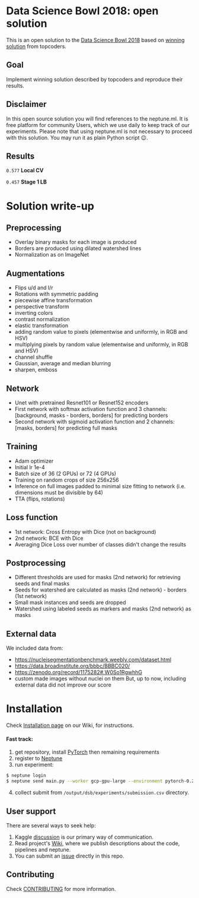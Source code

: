 # Data Science Bowl 2018: open solution

This is an open solution to the [Data Science Bowl 2018](https://www.kaggle.com/c/data-science-bowl-2018) based on [winning solution](https://www.kaggle.com/c/data-science-bowl-2018/discussion/54741) from topcoders.

## Goal
Implement winning solution described by topcoders and reproduce their results.

## Disclaimer
In this open source solution you will find references to the neptune.ml. It is free platform for community Users, which we use daily to keep track of our experiments. Please note that using neptune.ml is not necessary to proceed with this solution. You may run it as plain Python script :wink:.

## Results
`0.577` **Local CV**

`0.457` **Stage 1 LB**

# Solution write-up
## Preprocessing
* Overlay binary masks for each image is produced
* Borders are produced using dilated watershed lines
* Normalization as on ImageNet

## Augmentations
* Flips u/d and l/r
* Rotations with symmetric padding
* piecewise affine transformation
* perspective transform
* inverting colors
* contrast normalization
* elastic transformation
* adding random value to pixels (elementwise and uniformly, in RGB and HSV)
* multiplying pixels by random value (elementwise and uniformly, in RGB and HSV)
* channel shuffle
* Gaussian, average and median blurring
* sharpen, emboss


## Network
* Unet with pretrained Resnet101 or Resnet152 encoders
* First network with softmax activation function and 3 channels: [background, masks - borders, borders] for predicting borders
* Second network with sigmoid activation function and 2 channels: [masks, borders] for predicting full masks

## Training
* Adam optimizer
* Initial lr 1e-4
* Batch size of 36 (2 GPUs) or 72 (4 GPUs)
* Training on random crops of size 256x256
* Inference on full images padded to minimal size fitting to network (i.e. dimensions must be divisible by 64)
* TTA (flips, rotations)

## Loss function
* 1st network: Cross Entropy with Dice (not on background)
* 2nd network: BCE with Dice
* Averaging Dice Loss over number of classes didn't change the results

## Postprocessing
* Different thresholds are used for masks (2nd network) for retrieving seeds and final masks
* Seeds for watershed are calculated as masks (2nd network) - borders (1st network)
* Small mask instances and seeds are dropped
* Watershed using labeled seeds as markers and masks (2nd network) as masks

## External data
We included data from:
* https://nucleisegmentationbenchmark.weebly.com/dataset.html
* https://data.broadinstitute.org/bbbc/BBBC020/
* https://zenodo.org/record/1175282#.W0So1RgwhhG
* custom made images without nuclei on them
But, up to now, including external data did not improve our score


# Installation
Check [Installation page](https://github.com/neptune-ml/data-science-bowl-2018/wiki/Installation) on our Wiki, for instructions.

#### Fast track:
1. get repository, install [PyTorch](http://pytorch.org/) then remaining requirements
2. register to [Neptune](https://neptune.ml/ 'machine learning lab')
3. run experiment:
```bash
$ neptune login
$ neptune send main.py --worker gcp-gpu-large --environment pytorch-0.2.0-gpu-py3 -- train_evaluate_predict_pipeline --pipeline_name unet_multitask
```
4. collect submit from `/output/dsb/experiments/submission.csv` directory.

## User support
There are several ways to seek help:
1. Kaggle [discussion](https://www.kaggle.com) is our primary way of communication.
2. Read project's [Wiki](https://github.com/neptune-ml/data-science-bowl-2018/wiki), where we publish descriptions about the code, pipelines and neptune.
3. You can submit an [issue](https://github.com/neptune-ml/data-science-bowl-2018/issues) directly in this repo.

## Contributing
Check [CONTRIBUTING](CONTRIBUTING.md) for more information.